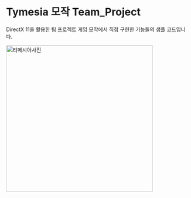 # Tymesia 모작 Team_Project
DirectX 11을 활용한 팀 프로젝트 게임 모작에서 직접 구현한 기능들의 샘플 코드입니다.

<img width="400" alt="티메시아사진" src="https://github.com/user-attachments/assets/df90f11b-ba83-4e05-89e8-303e8f67f96d" />
